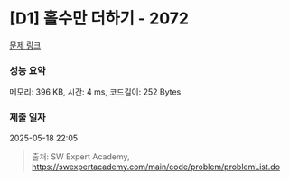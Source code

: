 # [D1] 홀수만 더하기 - 2072 

[문제 링크](https://swexpertacademy.com/main/code/problem/problemDetail.do?contestProbId=AV5QSEhaA5sDFAUq) 

### 성능 요약

메모리: 396 KB, 시간: 4 ms, 코드길이: 252 Bytes

### 제출 일자

2025-05-18 22:05



> 출처: SW Expert Academy, https://swexpertacademy.com/main/code/problem/problemList.do
